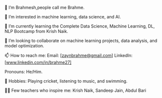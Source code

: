 👋 I’m Brahmesh,people call me Brahme.

👀 I’m interested in machine learning, data science, and AI.

🌱 I’m currently learning the Complete Data Science, Machine Learning, DL, NLP Bootcamp from Krish Naik.

💞️ I’m looking to collaborate on machine learning projects, data analysis, and model optimization.

📫 How to reach me:
Email: [zaynbrahme@gmail.com]
LinkedIn: [www.linkedin.com/in/brahme27]

Pronouns: He/Him.

🎯 Hobbies: Playing cricket, listening to music, and swimming.

👩‍🏫 Few teachers who inspire me: Krish Naik, Sandeep Jain, Abdul Bari
